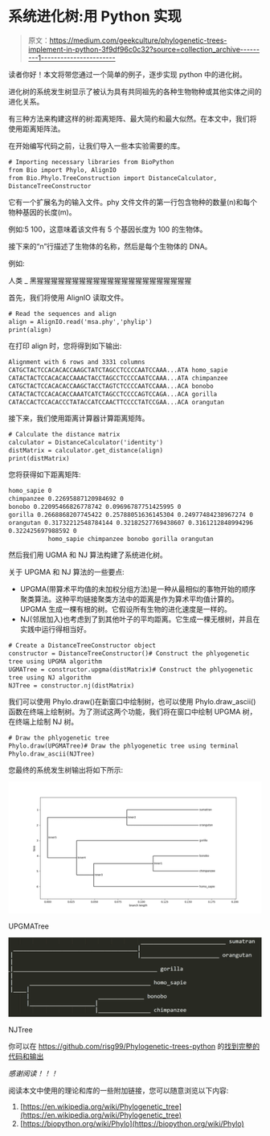 # 系统进化树:用 Python 实现

> 原文：<https://medium.com/geekculture/phylogenetic-trees-implement-in-python-3f9df96c0c32?source=collection_archive---------1----------------------->

读者你好！本文将带您通过一个简单的例子，逐步实现 python 中的进化树。

进化树的系统发生树显示了被认为具有共同祖先的各种生物物种或其他实体之间的进化关系。

有三种方法来构建这样的树:距离矩阵、最大简约和最大似然。在本文中，我们将使用距离矩阵法。

在开始编写代码之前，让我们导入一些本实验需要的库。

```
# Importing necessary libraries from BioPython
from Bio import Phylo, AlignIO
from Bio.Phylo.TreeConstruction import DistanceCalculator, DistanceTreeConstructor
```

它有一个扩展名为的输入文件。phy 文件文件的第一行包含物种的数量(n)和每个物种基因的长度(m)。

例如:5 100，这意味着该文件有 5 个基因长度为 100 的生物体。

接下来的“n”行描述了生物体的名称，然后是每个生物体的 DNA。

例如:

人类 _ 黑猩猩猩猩猩猩猩猩猩猩猩猩猩猩猩猩猩猩猩猩猩猩

首先，我们将使用 AlignIO 读取文件。

```
# Read the sequences and align
align = AlignIO.read('msa.phy','phylip')
print(align)
```

在打印 align 时，您将得到如下输出:

```
Alignment with 6 rows and 3331 columns
CATGCTACTCCACACACCAAGCTATCTAGCCTCCCCAATCCAAA...ATA homo_sapie
CATACTACTCCACACACCAAACTACCTAGCCTCCCCAATCCAAA...ATA chimpanzee
CATGCTACTCCACACACCAAGCTACCTAGTCTCCCCAATCCAAA...ACA bonobo
CATACTACTCCACACACCAAATCATCTAGCCTCCCCAGTCCAGA...ACA gorilla
CATACCACTCCACACCCTATACCATCCAACTTCCCCTATCCGAA...ACA orangutan
```

接下来，我们使用距离计算器计算距离矩阵。

```
# Calculate the distance matrix
calculator = DistanceCalculator('identity')
distMatrix = calculator.get_distance(align)
print(distMatrix)
```

您将获得如下距离矩阵:

```
homo_sapie 0
chimpanzee 0.22695887120984692 0
bonobo 0.22095466826778742 0.09696787751425995 0
gorilla 0.2668868207745422 0.25788051636145304 0.24977484238967274 0
orangutan 0.31732212548784144 0.32182527769438607 0.3161212848994296 0.322425697988592 0
           homo_sapie chimpanzee bonobo gorilla orangutan
```

然后我们用 UGMA 和 NJ 算法构建了系统进化树。

关于 UPGMA 和 NJ 算法的一些要点:

*   UPGMA(带算术平均值的未加权分组方法)是一种从最相似的事物开始的顺序聚类算法。这种平均链接聚类方法中的距离是作为算术平均值计算的。UPGMA 生成一棵有根的树。它假设所有生物的进化速度是一样的。
*   NJ(邻居加入)也考虑到了到其他叶子的平均距离。它生成一棵无根树，并且在实践中运行得相当好。

```
# Create a DistanceTreeConstructor object
constructor = DistanceTreeConstructor()# Construct the phlyogenetic tree using UPGMA algorithm
UGMATree = constructor.upgma(distMatrix)# Construct the phlyogenetic tree using NJ algorithm
NJTree = constructor.nj(distMatrix)
```

我们可以使用 Phylo.draw()在新窗口中绘制树，也可以使用 Phylo.draw_ascii()函数在终端上绘制树。为了测试这两个功能，我们将在窗口中绘制 UPGMA 树，在终端上绘制 NJ 树。

```
# Draw the phlyogenetic tree
Phylo.draw(UPGMATree)# Draw the phlyogenetic tree using terminal
Phylo.draw_ascii(NJTree)
```

您最终的系统发生树输出将如下所示:

![](img/8dcedf91a6f2314d6f497c15ff9c5cd8.png)

UPGMATree

![](img/67bdba0a95a5ef5fead3b60571589af6.png)

NJTree

你可以在 https://github.com/risg99/Phylogenetic-trees-python 的[找到完整的代码和输出](https://github.com/risg99/Phylogenetic-trees-python)

*感谢阅读！！！*

阅读本文中使用的理论和库的一些附加链接，您可以随意浏览以下内容:

1.  [https://en.wikipedia.org/wiki/Phylogenetic_tree](https://en.wikipedia.org/wiki/Phylogenetic_tree)
2.  [https://biopython.org/wiki/Phylo](https://biopython.org/wiki/Phylo)